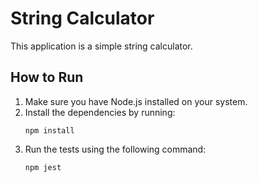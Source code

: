 # String Calculator

This application is a simple string calculator.

## How to Run

1. Make sure you have Node.js installed on your system.
2. Install the dependencies by running:
    ```
    npm install
    ```
3. Run the tests using the following command:
    ```
    npm jest
    ```

